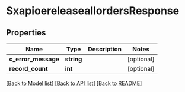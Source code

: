 # SxapioereleaseallordersResponse

## Properties
Name | Type | Description | Notes
------------ | ------------- | ------------- | -------------
**c_error_message** | **string** |  | [optional] 
**record_count** | **int** |  | [optional] 

[[Back to Model list]](../README.md#documentation-for-models) [[Back to API list]](../README.md#documentation-for-api-endpoints) [[Back to README]](../README.md)


